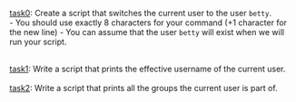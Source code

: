[task0](./0-iam_betty): Create a script that switches the current user to the user `betty`.<br>
    - You should use exactly 8 characters for your command (+1 character for the new line)
    - You can assume that the user `betty` will exist when we will run your script. <br><br>

[task1](./1-who_am_i): Write a script that prints the effective username of the current user.<br><br>
[task2](./2-groups): Write a script that prints all the groups the current user is part of.<br><br>
